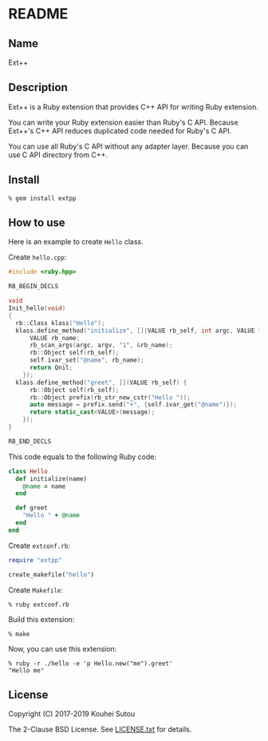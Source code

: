 # README

## Name

Ext++

## Description

Ext++ is a Ruby extension that provides C++ API for writing Ruby extension.

You can write your Ruby extension easier than Ruby's C API. Because
Ext++'s C++ API reduces duplicated code needed for Ruby's C API.

You can use all Ruby's C API without any adapter layer. Because you
can use C API directory from C++.

## Install

```console
% gem install extpp
```

## How to use

Here is an example to create `Hello` class.

Create `hello.cpp`:

```c++
#include <ruby.hpp>

RB_BEGIN_DECLS

void
Init_hello(void)
{
  rb::Class klass("Hello");
  klass.define_method("initialize", [](VALUE rb_self, int argc, VALUE *argv) {
      VALUE rb_name;
      rb_scan_args(argc, argv, "1", &rb_name);
      rb::Object self(rb_self);
      self.ivar_set("@name", rb_name);
      return Qnil;
    });
  klass.define_method("greet", [](VALUE rb_self) {
      rb::Object self(rb_self);
      rb::Object prefix(rb_str_new_cstr("Hello "));
      auto message = prefix.send("+", {self.ivar_get("@name")});
      return static_cast<VALUE>(message);
    });
}

RB_END_DECLS
```

This code equals to the following Ruby code:

```ruby
class Hello
  def initialize(name)
    @name = name
  end

  def greet
    "Hello " + @name
  end
end
```

Create `extconf.rb`:

```ruby
require "extpp"

create_makefile("hello")
```

Create `Makefile`:

```console
% ruby extconf.rb
```

Build this extension:

```console
% make
```

Now, you can use this extension:

```console
% ruby -r ./hello -e 'p Hello.new("me").greet'
"Hello me"
```

## License

Copyright (C) 2017-2019 Kouhei Sutou

The 2-Clause BSD License. See [LICENSE.txt](LICENSE.txt) for details.
